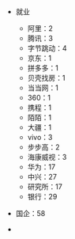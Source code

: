 



- 就业
  - 阿里：2
  - 腾讯：3
  - 字节跳动：4
  - 京东：1
  - 拼多多：1
  - 贝壳找房：1
  - 当当网：1
  - 360：1
  - 携程：1
  - 陌陌：1
  - 大疆：1
  - vivo：3
  - 步步高：2
  - 海康威视：3
  - 华为：17
  - 中兴：27
  - 研究所：17
  - 银行：29



- 国企：58
- 

